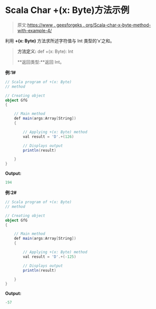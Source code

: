 # Scala Char +(x: Byte)方法示例

> 原文:[https://www . geesforgeks . org/Scala-char-x-byte-method-with-example-4/](https://www.geeksforgeeks.org/scala-char-x-byte-method-with-example-4/)

利用 **+(x: Byte)** 方法求所述字符值与 Int 类型的‘x’之和。

> **方法定义:** def +(x: Byte): Int
> 
> **返回类型:**返回 Int。

**例:1#**

```scala
// Scala program of +(x: Byte)
// method

// Creating object
object GfG
{ 

    // Main method
    def main(args:Array[String])
    {

        // Applying +(x: Byte) method 
        val result = 'D'.+(126)

        // Displays output
        println(result)

    }
} 
```

**Output:**

```scala
194

```

**例:2#**

```scala
// Scala program of +(x: Byte)
// method

// Creating object
object GfG
{ 

    // Main method
    def main(args:Array[String])
    {

        // Applying +(x: Byte) method
        val result = 'D'.+(-125)

        // Displays output
        println(result)

    }
} 
```

**Output:**

```scala
-57

```